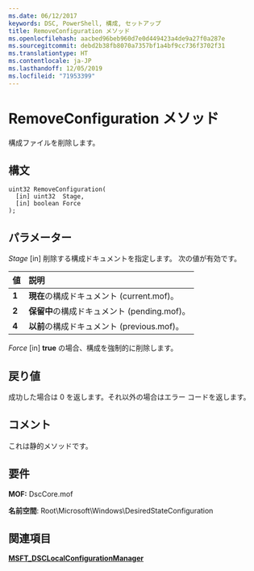 ```yaml
---
ms.date: 06/12/2017
keywords: DSC, PowerShell, 構成, セットアップ
title: RemoveConfiguration メソッド
ms.openlocfilehash: aacbed96beb960d7e0d449423a4de9a27f0a287e
ms.sourcegitcommit: debd2b38fb8070a7357bf1a4bf9cc736f3702f31
ms.translationtype: HT
ms.contentlocale: ja-JP
ms.lasthandoff: 12/05/2019
ms.locfileid: "71953399"
---
```

# <a name="removeconfiguration-method"></a>RemoveConfiguration メソッド

構成ファイルを削除します。

## <a name="syntax"></a>構文

```mof
uint32 RemoveConfiguration(
  [in] uint32  Stage,
  [in] boolean Force
);
```

## <a name="parameters"></a>パラメーター

*Stage* \[in\] 削除する構成ドキュメントを指定します。 次の値が有効です。

|値 |説明 |
|:--- |:---|
|**1** | **現在**の構成ドキュメント (current.mof)。 |
|**2** | **保留中**の構成ドキュメント (pending.mof)。  |
|**4** | **以前**の構成ドキュメント (previous.mof)。 |

*Force* \[in\] **true** の場合、構成を強制的に削除します。

## <a name="return-value"></a>戻り値

成功した場合は 0 を返します。それ以外の場合はエラー コードを返します。

## <a name="remarks"></a>コメント

これは静的メソッドです。

## <a name="requirements"></a>要件

**MOF:** DscCore.mof

**名前空間**: Root\Microsoft\Windows\DesiredStateConfiguration

## <a name="see-also"></a>関連項目

[**MSFT_DSCLocalConfigurationManager**](msft-dsclocalconfigurationmanager.md)
